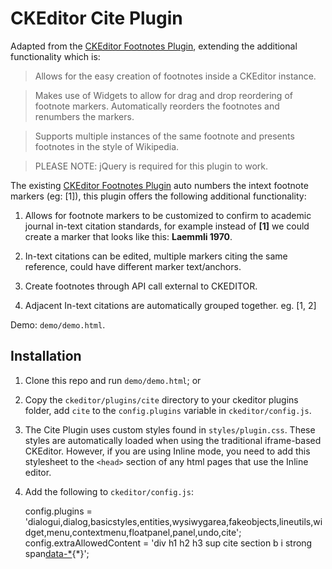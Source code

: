 CKEditor Cite Plugin
====================

Adapted from the [CKEditor Footnotes Plugin](https://github.com/andykirk/CKEditorFootnotes), extending the additional functionality which is:

> Allows for the easy creation of footnotes inside a CKEditor instance.

> Makes use of Widgets to allow for drag and drop reordering of footnote markers. Automatically reorders the footnotes and renumbers the markers.

> Supports multiple instances of the same footnote and presents footnotes in the style of Wikipedia.

> PLEASE NOTE: jQuery is required for this plugin to work.

The existing [CKEditor Footnotes Plugin](https://github.com/andykirk/CKEditorFootnotes) auto numbers the intext footnote markers (eg: <a>[1]</a>), this plugin offers the following additional functionality:

1. Allows for footnote markers to be customized to confirm to academic journal in-text citation standards, for example instead of **[1]** we could create a marker that looks like this: **Laemmli 1970**.

2. In-text citations can be edited, multiple markers citing the same reference, could have different marker text/anchors.

3. Create footnotes through API call external to CKEDITOR.

4. Adjacent In-text citations are automatically grouped together. eg. [1, 2]

Demo: `demo/demo.html`.

## Installation

1. Clone this repo and run `demo/demo.html`; or

2. Copy the `ckeditor/plugins/cite` directory to your ckeditor plugins folder, add `cite` to the `config.plugins` variable in `ckeditor/config.js`.

3. The Cite Plugin uses custom styles found in `styles/plugin.css`. These styles are automatically loaded when using the traditional iframe-based CKEditor. However, if you are using Inline mode, you need to add this stylesheet to the `<head>` section of any html pages that use the Inline editor.

4. Add the following to `ckeditor/config.js`: 

      
    config.plugins = 'dialogui,dialog,basicstyles,entities,wysiwygarea,fakeobjects,lineutils,widget,menu,contextmenu,floatpanel,panel,undo,cite';
	config.extraAllowedContent = 'div h1 h2 h3 sup cite section b i strong span[data-*](*){*}';
